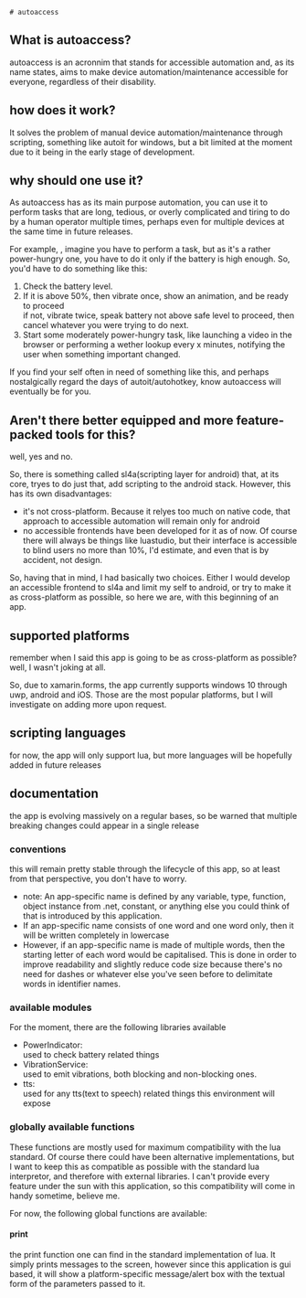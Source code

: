     # autoaccess

## What is autoaccess?

autoaccess is an acronnim that stands for accessible automation and, as its name states, aims to make device automation/maintenance accessible for everyone, regardless of their disability.

## how does it work?

It solves the problem of manual device automation/maintenance through scripting, something like autoit for windows, but a bit limited at the moment due to it being in the early stage of development.

## why should one use it? 

As autoaccess has as its main purpose automation, you can use it to perform tasks that are long, tedious, or overly complicated and tiring to do by a human operator multiple times, perhaps even for multiple devices at the same time in future releases.

For example, , imagine you have to perform a task, but as it's a rather power-hungry one, you have to do it only if the battery is high enough. So, you'd have to do something like this:

1. Check the battery level.
2. If it is above 50%, then vibrate once, show an animation, and be ready to proceed  
if not, vibrate twice, speak battery not above safe level to proceed, then cancel whatever you were trying to do next.
3. Start some moderately power-hungry task, like launching a video in the browser or performing a wether lookup every x minutes, notifying the user when something important changed.

If you find your self often in need of something like this, and perhaps   nostalgically  regard   the days of autoit/autohotkey, know autoaccess will eventually be for you.

## Aren't there better equipped and more feature-packed tools for this?

well, yes and no.

So, there is something called sl4a(scripting layer for android) that, at its core, tryes to do just that, add scripting to the android stack.
However, this has its own disadvantages:

* it's not cross-platform. Because it relyes too much on native code, that approach to accessible automation will remain only for android
* no accessible frontends have been developed for it as of now. Of course there will always be things like luastudio, but their interface is accessible to blind users no more than 10%, I'd estimate, and even that is by accident, not design.

So, having that in mind, I had basically two choices. Either I would develop an accessible frontend to sl4a and limit my self to android, or try to make it as cross-platform as possible, so here we are, with this beginning of an app.

## supported platforms

remember when I said this app is going to be as cross-platform as possible? well, I wasn't joking at all.

So, due to xamarin.forms, the app currently supports windows 10 through uwp, android and iOS.
Those are the most popular platforms, but I will investigate on adding more upon request.

## scripting languages

for now, the app will only support lua, but more languages will be hopefully added in future releases

## documentation

the app is evolving massively on a regular bases, so be warned that multiple breaking changes could appear in a single release

### conventions

this will remain pretty stable through the lifecycle of this app, so at least from that perspective, you don't have to worry.

* note: An app-specific name is defined by any variable, type, function, object instance from .net, constant, or anything else you could think of that is introduced by this application. 
* If an app-specific name consists of one word and one word only, then it will be written completely in lowercase
* However, if an app-specific name is made of multiple words, then the starting letter of each word would be capitalised. This is done in order to improve readability and slightly reduce code size because there's no need for dashes or whatever else you've seen before to delimitate words in identifier names.

### available modules  

For the moment, there are the following libraries available

* PowerIndicator:  
used to check battery related things
* VibrationService:  
used to emit vibrations, both blocking and non-blocking ones.
* tts:  
used for any tts(text to speech) related things this environment will expose

### globally available functions

These functions are mostly used for maximum compatibility with the lua standard. Of course there could have been alternative implementations, but I want to keep this as compatible as possible with the standard  lua interpretor, and therefore with external libraries. I can't provide every feature under the sun with this application, so this compatibility will come in handy sometime, believe me.

For now, the following global functions are available:

#### print

the  print function one can find in the standard implementation of lua. It simply prints messages to the screen, however since this application is gui based, it will show a platform-specific message/alert box with the textual form of the parameters passed to it.
